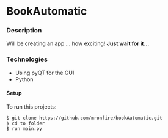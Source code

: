 # BookAutomatic

### Description
Will be creating an app ... how exciting! 
<b>Just wait for it...</b>

### Technologies
- Using pyQT for the GUI
- Python

#### Setup
To run this projects:
```
$ git clone https://github.com/mronfire/bookAutomatic.git
$ cd to folder
$ run main.py
```
